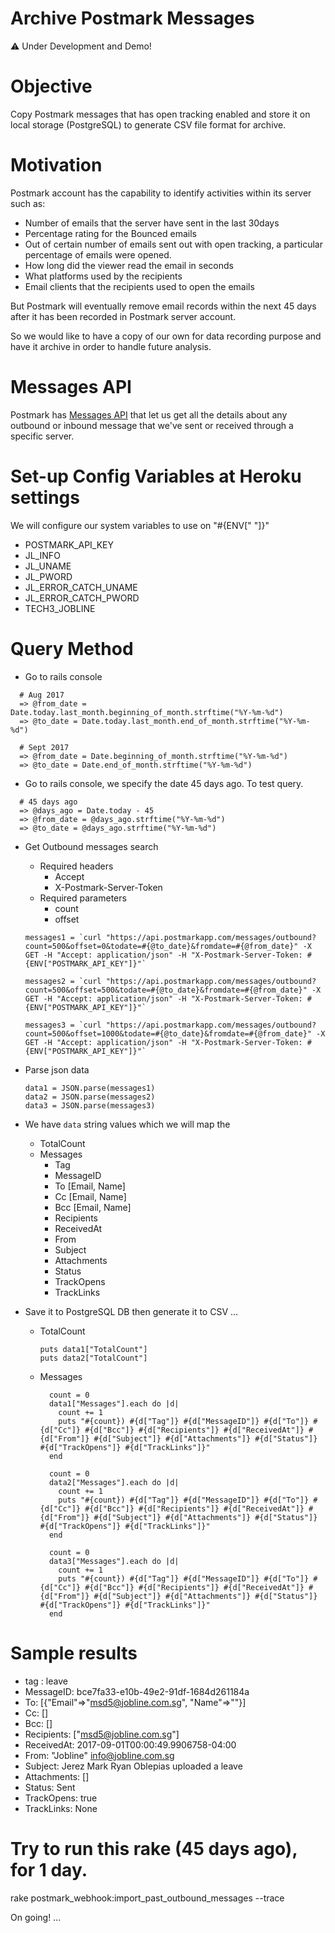 # Archive Postmark Messages

⚠️ Under Development and Demo!

# Objective

Copy Postmark messages that has open tracking enabled and store it on local storage (PostgreSQL) to generate CSV file format for archive.

# Motivation

Postmark account has the capability to identify activities within its server such as:

* Number of emails that the server have sent in the last 30days
* Percentage rating for the Bounced emails
* Out of certain number of emails sent out with open tracking, a particular percentage of emails were opened.
* How long did the viewer read the email in seconds
* What platforms used by the recipients
* Email clients that the recipients used to open the emails

But Postmark will eventually remove email records within the next 45 days after it has been recorded in Postmark server account.

So we would like to have a copy of our own for data recording purpose and have it archive in order to handle future analysis.

# Messages API

Postmark has [Messages API](http://developer.postmarkapp.com/developer-api-messages.html) that let us get all the details about any outbound or inbound message that we've sent or received through a specific server.

# Set-up Config Variables at Heroku settings
  We will configure our system variables to use on "#{ENV[" "]}"

  * POSTMARK_API_KEY
  * JL_INFO
  * JL_UNAME
  * JL_PWORD
  * JL_ERROR_CATCH_UNAME
  * JL_ERROR_CATCH_PWORD
  * TECH3_JOBLINE

# Query Method

* Go to rails console
```
  # Aug 2017
  => @from_date = Date.today.last_month.beginning_of_month.strftime("%Y-%m-%d")
  => @to_date = Date.today.last_month.end_of_month.strftime("%Y-%m-%d")

  # Sept 2017
  => @from_date = Date.beginning_of_month.strftime("%Y-%m-%d")
  => @to_date = Date.end_of_month.strftime("%Y-%m-%d")
```

* Go to rails console, we specify the date 45 days ago. To test query.
```
  # 45 days ago
  => @days_ago = Date.today - 45
  => @from_date = @days_ago.strftime("%Y-%m-%d")
  => @to_date = @days_ago.strftime("%Y-%m-%d")
```

* Get Outbound messages search
  * Required headers
    * Accept
    * X-Postmark-Server-Token
  * Required parameters
    * count
    * offset

  <!-- Outbound 1, we'll query the first 500, so the offset is 0 and count is 500 max -->
  ```
  messages1 = `curl "https://api.postmarkapp.com/messages/outbound?count=500&offset=0&todate=#{@to_date}&fromdate=#{@from_date}" -X GET -H "Accept: application/json" -H "X-Postmark-Server-Token: #{ENV["POSTMARK_API_KEY"]}"`
  ```

  <!-- Outbound 2, we'll get the offset more that 500, and max count is still 500 -->
  ```
  messages2 = `curl "https://api.postmarkapp.com/messages/outbound?count=500&offset=500&todate=#{@to_date}&fromdate=#{@from_date}" -X GET -H "Accept: application/json" -H "X-Postmark-Server-Token: #{ENV["POSTMARK_API_KEY"]}"`
  ```

  <!-- Outbound 3, we'll get the offset more that 1000, and max count is still 500 -->
  ```
  messages3 = `curl "https://api.postmarkapp.com/messages/outbound?count=500&offset=1000&todate=#{@to_date}&fromdate=#{@from_date}" -X GET -H "Accept: application/json" -H "X-Postmark-Server-Token: #{ENV["POSTMARK_API_KEY"]}"`
  ```

* Parse json data
  ```
  data1 = JSON.parse(messages1)
  data2 = JSON.parse(messages2)
  data3 = JSON.parse(messages3)
  ```

* We have `data` string values which we will map the
  * TotalCount
  * Messages
    * Tag
    * MessageID
    * To [Email, Name]
    * Cc [Email, Name]
    * Bcc [Email, Name]
    * Recipients
    * ReceivedAt
    * From
    * Subject
    * Attachments
    * Status
    * TrackOpens
    * TrackLinks

* Save it to PostgreSQL DB then generate it to CSV ...
  * TotalCount
    ```
    puts data1["TotalCount"]
    puts data2["TotalCount"]
    ```
  * Messages
    ```
      count = 0
      data1["Messages"].each do |d|
        count += 1
        puts "#{count}) #{d["Tag"]} #{d["MessageID"]} #{d["To"]} #{d["Cc"]} #{d["Bcc"]} #{d["Recipients"]} #{d["ReceivedAt"]} #{d["From"]} #{d["Subject"]} #{d["Attachments"]} #{d["Status"]} #{d["TrackOpens"]} #{d["TrackLinks"]}"
      end

      count = 0
      data2["Messages"].each do |d|
        count += 1
        puts "#{count}) #{d["Tag"]} #{d["MessageID"]} #{d["To"]} #{d["Cc"]} #{d["Bcc"]} #{d["Recipients"]} #{d["ReceivedAt"]} #{d["From"]} #{d["Subject"]} #{d["Attachments"]} #{d["Status"]} #{d["TrackOpens"]} #{d["TrackLinks"]}"
      end

      count = 0
      data3["Messages"].each do |d|
        count += 1
        puts "#{count}) #{d["Tag"]} #{d["MessageID"]} #{d["To"]} #{d["Cc"]} #{d["Bcc"]} #{d["Recipients"]} #{d["ReceivedAt"]} #{d["From"]} #{d["Subject"]} #{d["Attachments"]} #{d["Status"]} #{d["TrackOpens"]} #{d["TrackLinks"]}"
      end
    ```

# Sample results
  * tag : leave
  * MessageID: bce7fa33-e10b-49e2-91df-1684d261184a
  * To: [{"Email"=>"msd5@jobline.com.sg", "Name"=>""}]
  * Cc: []
  * Bcc: []
  * Recipients: ["msd5@jobline.com.sg"]
  * ReceivedAt: 2017-09-01T00:00:49.9906758-04:00
  * From: "Jobline" <info@jobline.com.sg>
  * Subject: Jerez Mark Ryan Oblepias uploaded a leave
  * Attachments: []
  * Status: Sent
  * TrackOpens: true
  * TrackLinks: None

# Try to run this rake (45 days ago), for 1 day.
rake postmark_webhook:import_past_outbound_messages --trace

On going! ...
